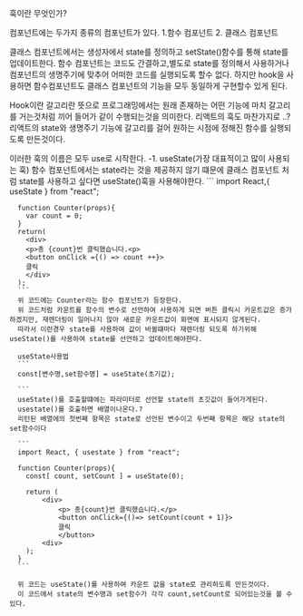  훅이란 무엇인가?

 컴포넌트에는 두가지 종류의 컴포넌트가 있다.
 1.함수 컴포넌트 2. 클래스 컴포넌트

 클래스 컴포넌트에서는 생성자에서 state를 정의하고 setState()함수를 통해 state를 업데이트한다.
 함수 컴포넌트는 코드도 간결하고,별도로 state를 정의해서 사용하거나
  컴포넌트의 생명주기에 맞추어 어떠한 코드를 실행되도록 할수 없다.
  하지만 hook을 사용하면 함수컴포넌트도 클래스 컴포넌트의 기능을 모두 동일하게 구현할수 있게 된다.

  Hook이란 갈고리란 뜻으로 
  프로그래밍에서는 원래 존재하는 어떤 기능에 마치 갈고리를 거는것처럼 끼어 들어가 같이 수행되는것을 의미한다.
  리액트의 훅도 마찬가지로 ..? 리액트의 state와 생명주기 기능에 갈고리를 걸어 원하는 시점에 정해진 함수를 실행되도록 만든것이다.

  이러한 훅의 이름은 모두 use로 시작한다.
  -1. useState(가장 대표적이고 많이 사용되는 훅)
      함수 컴포넌트에서는 state라는 것을 제공하지 않기 떄문에 클래스 컴포넌트 처럼 state를 사용하고 싶다면 useState()훅을 사용해야한다.
      ```
      import React,{ useState } from "react";

      function Counter(props){
        var count = 0;
      }
      return(
        <div>
        <p>총 {count}번 클릭했습니다.<p>
        <button onClick ={() => count ++}>
        클릭
        </div>
      );
      ```
      위 코드에는 Counter라는 함수 컴포넌트가 등장한다.
      위 코드처럼 카운트를 함수의 변수로 선언하여 사용하게 되면 버튼 클릭시 카운트값은 증가하겠지만, 재렌더링이 일어나지 않아 새로운 카운트값이 화면에 표시되지 않게된다.
      따라서 이런경우 state를 사용하여 값이 바뀔떄마다 재렌더링 되도록 하기위해 useState()를 사용하여 state를 선언하고 업데이트해야한다.

      useState사용법
      ```
      const[변수명,set함수명] = useState(초기값);

      ```
      useState()를 호출할떄에는 파라미터로 선언할 state의 초깃값이 들어가게된다.
      usestate()를 호출하면 배열이나온다.?
      리턴된 배열에의 첫번째 항목은 state로 선언된 변수이고 두번째 항목은 해당 state의 set함수이다
      
      ```
      import React, { usestate } from "react";

      function Counter(props){
        const[ count, setCount ] = useState(0);

        return (
            <div>
                <p> 총{count}번 클릭했습니다.</p>
                <button onClick={()=> setCount(count + 1)}>
                클릭
                </button>
            <div>
        );
      }
      ```
      
      위 코드는 useState()를 사용하여 카운트 값을 state로 관리하도록 만든것이다.
      이 코드에서 state의 변수명과 set함수가 각각 count,setCount로 되어있는것을 볼 수 있다.



   

